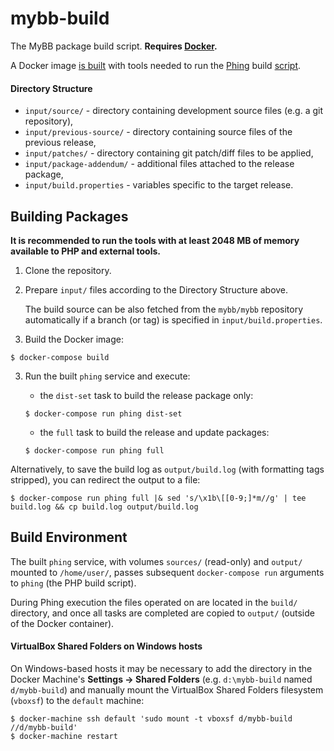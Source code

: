 # mybb-build
The MyBB package build script. **Requires [Docker](https://www.docker.com/).**

A Docker image [is built](https://github.com/mybb/mybb-build/blob/master/Dockerfile) with tools needed to run the [Phing](https://www.phing.info/) build [script](https://github.com/mybb/mybb-build/blob/master/build.xml).

#### Directory Structure
- `input/source/` - directory containing development source files (e.g. a git repository),
- `input/previous-source/` - directory containing source files of the previous release,
- `input/patches/` - directory containing git patch/diff files to be applied,
- `input/package-addendum/` - additional files attached to the release package,
- `input/build.properties` - variables specific to the target release.

## Building Packages

**It is recommended to run the tools with at least 2048 MB of memory available to PHP and external tools.**

1. Clone the repository.
2. Prepare `input/` files according to the Directory Structure above.

   The build source can be also fetched from the `mybb/mybb` repository automatically if a branch (or tag) is specified in `input/build.properties`.

2. Build the Docker image:
```
$ docker-compose build
```

3. Run the built `phing` service and execute:
   - the `dist-set` task to build the release package only:

    ```
    $ docker-compose run phing dist-set
    ```

   - the `full` task to build the release and update packages:

    ```
    $ docker-compose run phing full
    ```

  Alternatively, to save the build log as `output/build.log` (with formatting tags stripped), you can redirect the output to a file:

  ```
  $ docker-compose run phing full |& sed 's/\x1b\[[0-9;]*m//g' | tee build.log && cp build.log output/build.log
  ```

## Build Environment

The built `phing` service, with volumes `sources/` (read-only) and `output/` mounted to `/home/user/`, passes subsequent `docker-compose run` arguments to `phing` (the PHP build script).

During Phing execution the files operated on are located in the `build/` directory, and once all tasks are completed are copied to `output/` (outside of the Docker container).

#### VirtualBox Shared Folders on Windows hosts
On Windows-based hosts it may be necessary to add the directory in the Docker Machine's **Settings → Shared Folders** (e.g. `d:\mybb-build` named `d/mybb-build`) and manually mount the VirtualBox Shared Folders filesystem (`vboxsf`) to the `default` machine:
```
$ docker-machine ssh default 'sudo mount -t vboxsf d/mybb-build //d/mybb-build'
$ docker-machine restart
```
